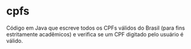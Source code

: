 # cpfs
Código em Java que escreve todos os CPFs válidos do Brasil (para fins estritamente acadêmicos) e verifica se um CPF digitado pelo usuário é válido.
